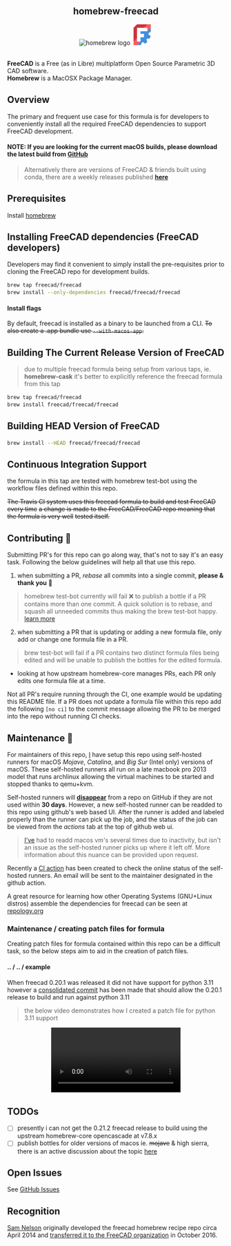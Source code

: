 <!-- use html tags to center content -->

<h2 align="center">homebrew-freecad</h2>

<div align="center">
<!-- homebrew logo -->
<img src="https://brew.sh/assets/img/homebrew.svg" width="48" alt="homebrew logo">

<!-- freecad logo -->
<img src="https://raw.githubusercontent.com/FreeCAD/FreeCAD/main/src/Gui/Icons/freecad.svg" width="48" alt="freecad logo">
</div>

<!-- add a little spacing -->
<br />

**FreeCAD** is a Free (as in Libre) multiplatform Open Source Parametric 3D CAD software.<br />
**Homebrew** is a MacOSX Package Manager.

## Overview

The primary and frequent use case for this formula is for developers to conveniently install all the required FreeCAD dependencies to support FreeCAD development.

#### NOTE: If you are looking for the current macOS builds, please download the latest build from [GitHub](https://github.com/FreeCAD/FreeCAD/releases)

> Alternatively there are versions of FreeCAD & friends built using conda, there are a weekly releases published [**here**](https://github.com/FreeCAD/FreeCAD-Bundle/releases/tag/weekly-builds)

## Prerequisites

Install [homebrew](http://brew.sh)

## Installing FreeCAD dependencies (FreeCAD developers)

Developers may find it convenient to simply install the pre-requisites prior to cloning the FreeCAD repo for development builds.

```sh
brew tap freecad/freecad
brew install --only-dependencies freecad/freecad/freecad
```

#### Install flags

By default, freecad is installed as a binary to be launched from a CLI. ~~To also create a .app bundle use `--with-macos-app`.~~

## Building The Current Release Version of FreeCAD

> due to multiple freecad formula being setup from various taps, ie. **homebrew-cask** it's better to explicitly reference the freecad formula from this tap

```sh
brew tap freecad/freecad
brew install freecad/freecad/freecad
```

## Building HEAD Version of FreeCAD

```sh
brew install --HEAD freecad/freecad/freecad
```

## Continuous Integration Support

the formula in this tap are tested with homebrew test-bot using the workflow files defined within this repo.

~~The Travis CI system uses this freecad formula to build and test FreeCAD every time~~
~~a change is made to the FreeCAD/FreeCAD repo meaning that the formula is very well~~
~~tested itself.~~

## Contributing 🤝

<a id="contributing"></a>

Submitting PR's for this repo can go along way, that's not to say it's an easy task.
Following the below guidelines will help all that use this repo.

1. when submitting a PR, _rebase_ all commits into a single commit, **please & thank you** 🙏
> homebrew test-bot currently will fail ❌ to publish a bottle
> if a PR contains more than one commit. A quick solution is to rebase, and squash
> all unneeded commits thus making the brew test-bot happy. [learn more][lnk3]
2. when submitting a PR that is updating or adding a new formula file, only add or
change one formula file in a PR.
> brew test-bot will fail if a PR contains two distinct formula files being edited
> and will be unable to publish the bottles for the edited formula.
  - looking at how upstream homebrew-core manages PRs, each PR only edits one formula
  file at a time.

Not all PR's require running through the CI, one example would be updating this README file.
If a PR does not update a formula file within this repo add the following `[no ci]` to the
commit message allowing the PR to be merged into the repo without running CI checks.

## Maintenance 🧹

<a id="maintenance"></a>

For maintainers of this repo, [I][lnk1] have setup this repo using self-hosted runners
for macOS _Mojave_, _Catalina_, and _Big Sur_ (Intel only) versions of macOS.
These self-hosted runners all run on a late macbook pro 2013 model that runs archlinux
allowing the virtual machines to be started and stopped thanks to qemu+kvm.

Self-hosted runners will [**disappear**][lnk2] from a repo on GitHub if they are not used
within **30 days**. However, a new self-hosted runner can be readded
to this repo using github's web based UI. After the runner is added and labeled
properly than the runner can pick up the job, and the status of the job can be viewed
from the _actions_ tab at the top of github web ui.

> [I've][lnk1] had to readd macos vm's several times due to inactivity, but isn't an issue as
> the self-hosted runner picks up where it left off. More information about this nuance
> can be provided upon request.

Recently a [CI action][lnk5] has been created to check the online status of the self-hosted runners. An
email will be sent to the maintainer designated in the github action.

A great resource for learning how other Operating Systems (GNU+Linux distros) assemble the dependencies for freecad
can be seen at [repology.org][lnk6]

[lnk1]: <https://github.com/ipatch>
[lnk2]: <https://docs.github.com/en/actions/hosting-your-own-runners/removing-self-hosted-runners#removing-a-runner-from-a-repository>
[lnk3]: <https://github.com/Homebrew/discussions/discussions/3318>
[lnk5]: <https://github.com/FreeCAD/homebrew-freecad/blob/ebbc77b7fbf7ff1230ebc5597efe99fbea9c5cf4/.github/workflows/validate_runner_status.yml>
[lnk6]: <https://repology.org>

### Maintenance / creating patch files for formula

<a id="maintenance-patch-file"></a>

Creating patch files for formula contained within this repo can be a difficult task, so the below steps aim to aid
in the creation of patch files.

#### .. / .. / example

When freecad 0.20.1 was released it did not have support for python 3.11 however a [consolidated commit][lnk7] has been made
that should allow the 0.20.1 release to build and run against python 3.11

> the below video demonstrates how I created a patch file for python 3.11 support

<!-- could not figure out how to host the mp4 file in the repo, resorted to using a personal gist -->

<div align="center">
<video src="https://private-user-images.githubusercontent.com/613805/293290218-65e5e959-d3a8-4cc0-98be-45a77eaac632.mp4" />
</div>

[lnk7]: <https://github.com/FreeCAD/FreeCAD/commit/639546574e2d4b468f125e0c17d67af73156c9da>

## TODOs

<a id="todos"></a>

- [ ] presently i can not get the 0.21.2 freecad release to build using the upstream homebrew-core opencascade at v7.8.x
- [ ] publish bottles for older versions of macos ie. ~~mojave~~ & high sierra, there is an active discussion about the topic [here][lnk4]

[lnk4]: <https://github.com/Homebrew/discussions/discussions/2340>

## Open Issues

<a id="open-issues"></a>

See [GitHub Issues][ghi]

[ghi]: <https://github.com/FreeCAD/homebrew-freecad/issues>

## Recognition

<a id="recognition"></a>

[Sam Nelson](https://github.com/sanelson) originally developed the freecad homebrew recipe repo circa April 2014
and [transferred it to the FreeCAD organization](https://github.com/FreeCAD/homebrew-freecad/issues/20) in October 2016.
